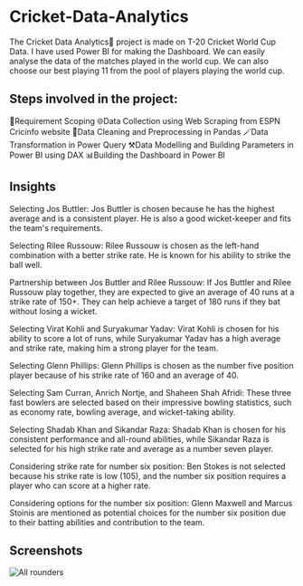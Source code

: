 # Cricket-Data-Analytics
The Cricket Data Analytics🏏 project is made on T-20 Cricket World Cup Data. I have used Power BI for making the Dashboard. We can easily analyse the data of the matches played in the world cup. We can also choose our best playing 11 from the pool of players playing the world cup.
## Steps involved in the project:
📝Requirement Scoping
🌐Data Collection using Web Scraping from ESPN Cricinfo website
🧹Data Cleaning and Preprocessing in Pandas
🪄Data Transformation in Power Query
⚒️Data Modelling and Building Parameters in Power BI using DAX
📊Building the Dashboard in Power BI


## Insights

Selecting Jos Buttler: Jos Buttler is chosen because he has the highest average and is a consistent player. He is also a good wicket-keeper and fits the team's requirements.

Selecting Rilee Russouw: Rilee Russouw is chosen as the left-hand combination with a better strike rate. He is known for his ability to strike the ball well.

Partnership between Jos Buttler and Rilee Russouw: If Jos Buttler and Rilee Russouw play together, they are expected to give an average of 40 runs at a strike rate of 150+. They can help achieve a target of 180 runs if they bat without losing a wicket.

Selecting Virat Kohli and Suryakumar Yadav: Virat Kohli is chosen for his ability to score a lot of runs, while Suryakumar Yadav has a high average and strike rate, making him a strong player for the team.

Selecting Glenn Phillips: Glenn Phillips is chosen as the number five position player because of his strike rate of 160 and an average of 40.

Selecting Sam Curran, Anrich Nortje, and Shaheen Shah Afridi: These three fast bowlers are selected based on their impressive bowling statistics, such as economy rate, bowling average, and wicket-taking ability.

Selecting Shadab Khan and Sikandar Raza: Shadab Khan is chosen for his consistent performance and all-round abilities, while Sikandar Raza is selected for his high strike rate and average as a number seven player.

Considering strike rate for number six position: Ben Stokes is not selected because his strike rate is low (105), and the number six position requires a player who can score at a higher rate.

Considering options for the number six position: Glenn Maxwell and Marcus Stoinis are mentioned as potential choices for the number six position due to their batting abilities and contribution to the team.

## Screenshots

![All rounders](https://github.com/shanibafirdouse/Cricket-Data-Analytics/assets/85803371/201e4fb6-f7a5-44b5-975d-bd9db22b9082)

